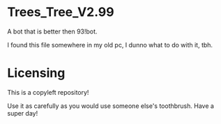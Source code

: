 # Trees_Tree_V2.99
A bot that is better then 93!bot.


I found this file somewhere in my old pc, I dunno what to do with it, tbh.

# Licensing

This is a copyleft repository!

Use it as carefully as you would use someone else's toothbrush.
Have a super day!
